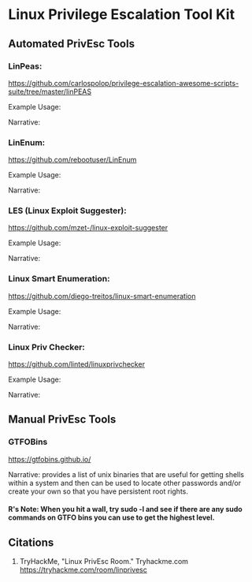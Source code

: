 # Linux Privilege Escalation Tool Kit

  ## Automated PrivEsc Tools 
    
### LinPeas:
https://github.com/carlospolop/privilege-escalation-awesome-scripts-suite/tree/master/linPEAS

Example Usage:

Narrative:

### LinEnum: 
https://github.com/rebootuser/LinEnum

Example Usage:

Narrative:

### LES (Linux Exploit Suggester): 
https://github.com/mzet-/linux-exploit-suggester

Example Usage:

Narrative:

### Linux Smart Enumeration: 
https://github.com/diego-treitos/linux-smart-enumeration

Example Usage:

Narrative:

### Linux Priv Checker: 
https://github.com/linted/linuxprivchecker

Example Usage:

Narrative:

## Manual PrivEsc Tools

### GTFOBins 
https://gtfobins.github.io/

Narrative: provides a list of unix binaries that are useful for getting shells within a system and then can be used to locate other passwords and/or create your own so that you have persistent root rights.

#### R's Note: When you hit a wall, try sudo -l and see if there are any sudo commands on GTFO bins you can use to get the highest level. 

## Citations
1. TryHackMe, "Linux PrivEsc Room." Tryhackme.com https://tryhackme.com/room/linprivesc

